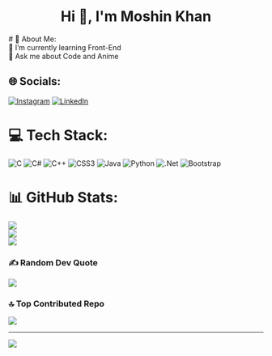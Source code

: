 <h1 align="center">Hi 👋, I'm Moshin Khan</h1>
# 💫 About Me:<br>
🌱 I’m currently learning Front-End<br>💬 Ask me about Code and Anime


## 🌐 Socials:
[![Instagram](https://img.shields.io/badge/Instagram-%23E4405F.svg?logo=Instagram&logoColor=white)](https://instagram.com/its_me_mkhann) [![LinkedIn](https://img.shields.io/badge/LinkedIn-%230077B5.svg?logo=linkedin&logoColor=white)](https://www.linkedin.com/in/moshin-khan-65510a24b) 

# 💻 Tech Stack:
![C](https://img.shields.io/badge/c-%2300599C.svg?style=for-the-badge&logo=c&logoColor=white) ![C#](https://img.shields.io/badge/c%23-%23239120.svg?style=for-the-badge&logo=c-sharp&logoColor=white) ![C++](https://img.shields.io/badge/c++-%2300599C.svg?style=for-the-badge&logo=c%2B%2B&logoColor=white) ![CSS3](https://img.shields.io/badge/css3-%231572B6.svg?style=for-the-badge&logo=css3&logoColor=white) ![Java](https://img.shields.io/badge/java-%23ED8B00.svg?style=for-the-badge&logo=java&logoColor=white) ![Python](https://img.shields.io/badge/python-3670A0?style=for-the-badge&logo=python&logoColor=ffdd54) ![.Net](https://img.shields.io/badge/.NET-5C2D91?style=for-the-badge&logo=.net&logoColor=white) ![Bootstrap](https://img.shields.io/badge/bootstrap-%23563D7C.svg?style=for-the-badge&logo=bootstrap&logoColor=white)
# 📊 GitHub Stats:
![](https://github-readme-stats.vercel.app/api?username=mkhan0012&theme=dark&hide_border=false&include_all_commits=false&count_private=false)<br/>
![](https://github-readme-streak-stats.herokuapp.com/?user=mkhan0012&theme=dark&hide_border=false)<br/>
![](https://github-readme-stats.vercel.app/api/top-langs/?username=mkhan0012&theme=dark&hide_border=false&include_all_commits=false&count_private=false&layout=compact)


### ✍️ Random Dev Quote
![](https://quotes-github-readme.vercel.app/api?type=horizontal&theme=radical)

### 🔝 Top Contributed Repo
![](https://github-contributor-stats.vercel.app/api?username=mkhan0012&limit=5&theme=dark&combine_all_yearly_contributions=true)

---
[![](https://visitcount.itsvg.in/api?id=mkhan0012&icon=2&color=0)](https://visitcount.itsvg.in)

<!-- Proudly created with GPRM ( https://gprm.itsvg.in ) -->
